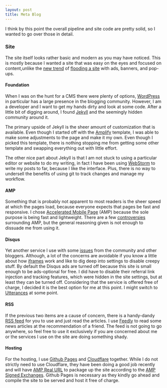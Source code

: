 ```yaml
---
layout: post
title: Meta Blog
---
```


I think by this point the overall pipeline and site code are pretty solid, so I wanted to go over those in detail.

### Site

The site itself looks rather basic and modern as you may have noticed.
This is mostly because I wanted a site that was easy on the eyes and focused on content,unlike the
[new trend](https://www.reddit.com/r/badwebdesign/) of [flooding a site](https://www.reddit.com/r/funny/comments/9q22c2/every_website_in_2018/)
with ads, banners, and pop-ups.

#### Foundation

When I was on the hunt for a CMS there were plenty of options, [WordPress](https://wordpress.org) in particular has a
large presence in the blogging community. However, I am a developer and I want to get my hands dirty and look at some code. 
After a little bit of digging around, I found [Jekyll](https://jekyllrb.com) and the seemingly hidden community around it.

The primary upside of Jekyll is the sheer amount of customization that is available. Even though I started off with the
[Amplify](https://github.com/ageitgey/amplify) template, I was able to make some adjustments to the page and make it my own. 
Even though I picked this template, there is nothing stopping me from getting some other template and swapping everything 
out with little effort.

The other nice part about Jekyll is that I am not stuck to using a particular editor or website to do my writing, in fact
I have been using [WebStorm](https://www.jetbrains.com/webstorm/) to write my posts to far, because I like the interface.
Plus, there is no way to undersell the benefits of using git to track changes and manage my workflow.

#### AMP

Something that is probably not apparent to most readers is the sheer speed at which the pages load, because everyone expects
that pages be fast and responsive. I chose [Accelerated Mobile Page](https://amp.dev) (AMP) because the sole purpose is
being fast and lightweight. There are a few [controversies](https://ferdychristant.com/amp-the-missing-controversy-3b424031047)
surrounding AMP, but the general reasoning given is not enough to dissuade me from using it.

#### Disqus

Yet another service I use with some [issues](https://www.isaumya.com/7-reasons-to-avoid-disqus-commenting-system/) from the
community and other bloggers. Although, a lot of the concerns are avoidable if you know a little about how [iframes](https://www.w3schools.com/tags/tag_iframe.asp)
work and like to dig deep into settings to disable creepy stuff. By default the Disqus ads are turned off because this site
is small enough to be ads-optional for free. I did have to disable their referral link injection and tracking features, which
were hidden in the site settings, but at least they can be turned off. Considering that the service is offered free of charge,
I decided it is the best option for me at this point. I might switch to [Utterances](https://utteranc.es) at some point.

#### RSS

If the previous two items are a cause of concern, there is a handy-dandy [RSS feed](https://blog.munte.me/feed.xml) for
you to use and just read the articles. I use [Feedly](https://feedly.com) to read some news articles at the recommendation
of a friend. The feed is not going to go anywhere, so feel free to use it exclusively if you are concerned about me or
the services I use on the site are doing something shady.

#### Hosting

For the hosting, I use [Github Pages](https://pages.github.com/) and [Cloudflare](https://www.cloudflare.com) together.
While I do not strictly need to use Cloudflare, they have been doing a good job recently and will have [AMP Real URL](https://blog.cloudflare.com/announcing-amp-real-url/)
to package up the site according to the [AMP Signed Exchanges](https://amp.dev/documentation/guides-and-tutorials/optimize-and-measure/signed-exchange).
Github Pages is necessary as they kindly go ahead and compile the site to be served and host it free of charge.

